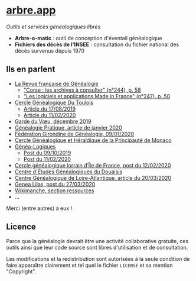 [arbre.app](https://arbre.app)
===

_Outils et services généalogiques libres_

- **Arbre-o-matic** : outil de conception d'éventail généalogique
- **Fichiers des décès de l'INSEE** : consultation du fichier national des décès survenus depuis 1970

## Ils en parlent

- [La Revue française de Généalogie](https://www.rfgenealogie.com/)
    - ["Corse : les archives à consulter" (n°244), p. 58](https://www.rfgenealogie.com/le-magazine/244-corse-les-archives-a-consulter)
    - ["Les logiciels et applications Made in France" (n°247), p. 50](https://www.rfgenealogie.com/le-magazine/247-les-logiciels-et-applications-made-in-france)
- [Cercle Généalogique Du Toulois](https://www.genealogiedutoulois.fr/)
    - [Article du 17/08/2019](https://www.genealogiedutoulois.fr/actualite-354-zoom-sur.html)
    - [Article du 11/02/2020](https://www.genealogiedutoulois.fr/actualite-380-fichiers-des-deces-de-linsee.html)
- [Garde du Vœu, décembre 2019](https://garde-du-voeu.com/wp/arbre-o-matic/)
- [Généalogie Pratique, article de janvier 2020](https://www.genealogiepratique.fr/comment-consulter-fichiers-deces-insee/#Les_fichiers_de_deces_sur_Arbre_app)
- [Fédération Girondine de Généalogie, 09/01/2020](http://adherents.fshgenea33.fr/annee2020/agf-09-01-20.pdf)
- [Cercle Généalogique et Héraldique
de la Principauté de Monaco](https://www.genealogiemonaco.org/liens-utiles/)
- [Généa-Logiques](https://genea-logiques.com/)
    - [Post du 09/10/2019](https://www.facebook.com/GeneaLogiques/posts/2326432924145970)
    - [Post du 11/02/2020](https://www.facebook.com/GeneaLogiques/posts/2603253009797292)
- [Cercle généalogique lorrain d’Île de France, post du 12/02/2020](https://www.facebook.com/CGLIDF/posts/164251515038234)
- [Centre d'Études Généalogiques du Douaisis](https://www.lecegd.fr/cest-sympa/)
- [Centre Généalogique de Loire-Atlantique, article du 20/03/2020](https://www.cgla44.fr/blog-du-cgla/260-base-des-deces-de-l-insee.html)
- [Genea Lilas, post du 27/03/2020](https://sites.google.com/site/genealilas/infos/les-infos)
- [Wikimanche, section ressources](https://www.wikimanche.fr/Aide:Ressources)
- ...

Merci (entre autres) à eux !

## Licence

Parce que la généalogie devrait être une activité collaborative gratuite, ces outils ainsi que leur code source sont libres d'utilisation et de consultation.

Les modifications et la redistribution sont autorisées à la seule condition de faire apparaître clairement et tel quel le fichier `LICENSE` et sa mention "Copyright".